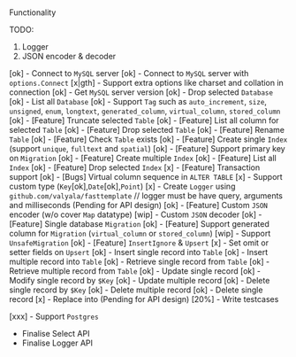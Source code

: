 ###

Functionality

TODO:

1. Logger
2. JSON encoder & decoder

[ok] - Connect to `MySQL` server
[ok] - Connect to `MySQL` server with `options.Connect`
[x|gth] - Support extra options like charset and collation in connection
[ok] - Get `MySQL` server version
[ok] - Drop selected `Database`
[ok] - List all `Database`
[ok] - Support `Tag` such as `auto_increment`, `size`, `unsigned`, `enum`, `longtext`, `generated_column`, `virtual_column`, `stored_column`
[ok] - [Feature] Truncate selected `Table`
[ok] - [Feature] List all column for selected `Table`
[ok] - [Feature] Drop selected `Table`
[ok] - [Feature] Rename `Table`
[ok] - [Feature] Check `Table` exists
[ok] - [Feature] Create single `Index` (support `unique`, `fulltext` and `spatial`)
[ok] - [Feature] Support primary key on `Migration`
[ok] - [Feature] Create multiple `Index`
[ok] - [Feature] List all `Index`
[ok] - [Feature] Drop selected `Index`
[x] - [Feature] Transaction support
[ok] - [Bugs] Virtual column sequence in `ALTER TABLE`
[x] - Support custom type (`Key`[ok],`Date`[ok],`Point`)
[x] - Create `Logger` using `github.com/valyala/fasttemplate` // logger must be have query, arguments and milliseconds (Pending for API design)
[ok] - [Feature] Custom `JSON` encoder (w/o cover `Map` datatype)
[wip] - Custom `JSON` decoder
[ok] - [Feature] Single database `Migration`
[ok] - [Feature] Support generated column for `Migration` (`virtual_column` or `stored_column`)
[wip] - Support `UnsafeMigration`
[ok] - [Feature] `InsertIgnore` & `Upsert`
[x] - Set omit or setter fields on `Upsert`
[ok] - Insert single record into `Table`
[ok] - Insert multiple record into `Table`
[ok] - Retrieve single record from `Table`
[ok] - Retrieve multiple record from `Table`
[ok] - Update single record
[ok] - Modify single record by `$Key`
[ok] - Update multiple record
[ok] - Delete single record by `$Key`
[ok] - Delete multiple record
[ok] - Delete single record
[x] - Replace into (Pending for API design)
[20%] - Write testcases

[xxx] - Support `Postgres`

- Finalise Select API
- Finalise Logger API
